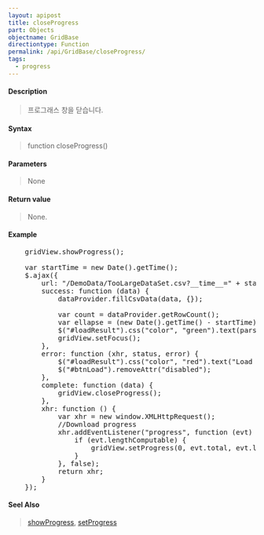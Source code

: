 ```yaml
---
layout: apipost
title: closeProgress
part: Objects
objectname: GridBase
directiontype: Function
permalink: /api/GridBase/closeProgress/
tags:
  - progress
---
```



#### Description

> 프로그래스 창을 닫습니다.

#### Syntax

> function closeProgress()

#### Parameters

> None

#### Return value

> None.

#### Example

<pre class="prettyprint">
	gridView.showProgress();

	var startTime = new Date().getTime();
	$.ajax({
	    url: "/DemoData/TooLargeDataSet.csv?__time__=" + startTime,
	    success: function (data) {
	        dataProvider.fillCsvData(data, {});

	        var count = dataProvider.getRowCount();
	        var ellapse = (new Date().getTime() - startTime) / 1000;
	        $("#loadResult").css("color", "green").text(parseInt(count).toLocaleString() + " rows loaded. " + ellapse + " elapsed").show();
	        gridView.setFocus();
	    },
	    error: function (xhr, status, error) {
	        $("#loadResult").css("color", "red").text("Load failed: " + error).show();
	        $("#btnLoad").removeAttr("disabled");
	    },
	    complete: function (data) {
	        gridView.closeProgress();
	    },
	    xhr: function () {
	        var xhr = new window.XMLHttpRequest();
	        //Download progress
	        xhr.addEventListener("progress", function (evt) {
	            if (evt.lengthComputable) {
	                gridView.setProgress(0, evt.total, evt.loaded);
	            }
	        }, false);
	        return xhr;
	    }
	});
</pre>

#### Seel Also
> [showProgress](/api/GridBase/showProgress), [setProgress](/api/GridBase/setProgress)